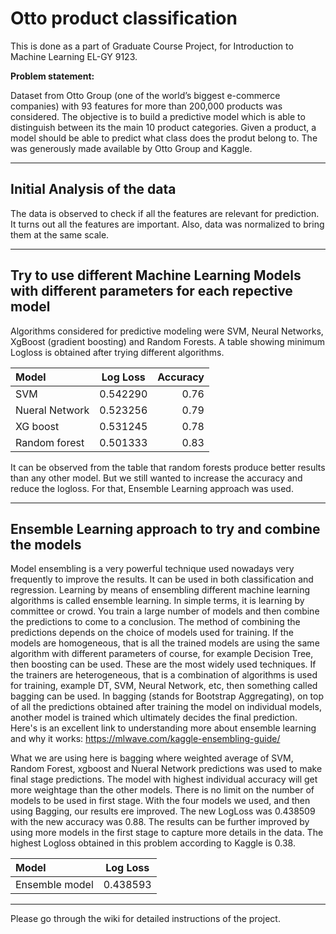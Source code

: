 # Otto product classification
This is done as a part of Graduate Course Project, for Introduction to Machine Learning EL-GY 9123.

**Problem statement:**

Dataset from Otto Group (one of the world’s biggest e-commerce companies) with 93 features for more than 200,000 products was considered. The objective is to build a predictive model which is able to distinguish between its the main 10 product categories. Given a product, a model should be able to predict what class does the produt belong to.
The was generously made available by Otto Group and Kaggle.

---------------------------
## Initial Analysis of the data

The data is observed to check if all the features  are relevant for prediction. It turns out all the features are important. Also, data was normalized to bring them at the same scale.

---------------------------
## Try to use different Machine Learning Models with different parameters for each repective model
Algorithms considered for predictive modeling were SVM, Neural Networks, XgBoost (gradient boosting) and Random Forests.
A table showing minimum Logloss is obtained after trying different algorithms. 

| Model          | Log Loss       | Accuracy
| :---           |     :---:      |   ---:
| SVM            | 0.542290       | 0.76
| Nueral Network | 0.523256       | 0.79
| XG boost       | 0.531245       | 0.78
| Random forest  | 0.501333       | 0.83
It can be observed from the table that random forests produce better results than any other model. But we still wanted to increase the accuracy and reduce the logloss. For that, Ensemble Learning approach was used.

---------------------------
## Ensemble Learning approach to try and combine the models
Model ensembling is a very powerful technique used nowadays very frequently to improve the results. It can be used in both classification and regression. Learning by means of ensembling different machine learning algorithms is called ensemble learning. In simple terms, it is learning by committee or crowd. You train a large number of models and then combine the predictions to come to a conclusion. 
The method of combining the predictions depends on the choice of models used for training. If the models are homogeneous, that is all the trained models are using the same algorithm with different parameters of course, for example Decision Tree, then boosting can be used. These are the most widely used techniques. If the trainers are heterogeneous, that is a combination of algorithms is used for training, example DT, SVM, Neural Network, etc, then something called bagging can be used. In bagging (stands for Bootstrap Aggregating), on top of all the predictions obtained after training the model on individual models, another model is trained which ultimately decides the final prediction.
Here's is an excellent link to understanding more about ensemble learning and why it works:
https://mlwave.com/kaggle-ensembling-guide/ 

What we are using here is bagging where weighted average of SVM, Random Forest, xgboost and Nueral Network predictions was used to make final stage predictions. The model with highest individual accuracy will get more weightage than the other models. There is no limit on the number of models to be used in first stage. 
With the four models we used, and then using Bagging, our results ere improved. The new LogLoss was 0.438509 with the new accuracy was 0.88. 
The results can be further improved by using more models in the first stage to capture more details in the data. The highest Logloss obtained in this problem according to Kaggle is 0.38.

| Model          | Log Loss       | 
| :---           |     :---:      |
| Ensemble model | 0.438593       |

---------------------------

Please go through the wiki for detailed instructions of the project. 

